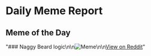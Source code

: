 # Daily Meme Report

## Meme of the Day
"### Naggy Beard logic\n\n![Meme](https://i.redd.it/27ndqet22ase1.png)\n\n[View on Reddit](https://redd.it/1jp4xqd)"
